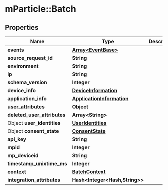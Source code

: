 # mParticle::Batch

## Properties

| Name                        | Type                                                    | Description | Notes      |
| --------------------------- | ------------------------------------------------------- | ----------- | ---------- |
| **events**                  | [**Array&lt;EventBase&gt;**](EventBase.md)              |             | [optional] |
| **source_request_id**       | **String**                                              |             | [optional] |
| **environment**             | **String**                                              |             |
| **ip**                      | **String**                                              |             | [optional] |
| **schema_version**          | **Integer**                                             |             | [optional] |
| **device_info**             | [**DeviceInformation**](DeviceInformation.md)           |             | [optional] |
| **application_info**        | [**ApplicationInformation**](ApplicationInformation.md) |             | [optional] |
| **user_attributes**         | **Object**                                              |             | [optional] |
| **deleted_user_attributes** | **Array&lt;String&gt;**                                 |             | [optional] |
| Object **user_identities**  | [**UserIdentities**](UserIdentities.md)                 |             | [optional] |
| Object **consent_state**    | [**ConsentState**](ConsentState.md)                     |             | [optional] |
| **api_key**                 | **String**                                              |             | [optional] |
| **mpid**                    | **Integer**                                             |             | [optional] |
| **mp_deviceid**             | **String**                                              |             | [optional] |
| **timestamp_unixtime_ms**   | **Integer**                                             |             | [optional] |
| **context**                 | [**BatchContext**](BatchContext.md)                     |             | [optional] |
| **integration_attributes**  | **Hash<Integer<Hash,String>>**                          |             | [optional] |